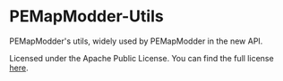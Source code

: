 PEMapModder-Utils
=================

PEMapModder's utils, widely used by PEMapModder in the new API.

Licensed under the Apache Public License. You can find the full license [here](LICENSE).